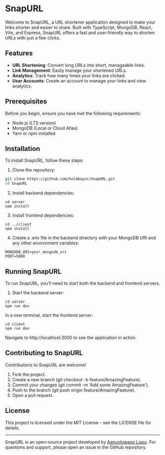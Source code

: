 # SnapURL

Welcome to SnapURL, a URL shortener application designed to make your links shorter and easier to share. Built with TypeScript, MongoDB, React, Vite, and Express, SnapURL offers a fast and user-friendly way to shorten URLs with just a few clicks.

## Features

- **URL Shortening**: Convert long URLs into short, manageable links.
- **Link Management**: Easily manage your shortened URLs.
- **Analytics**: Track how many times your links are clicked.
- **User Accounts**: Create an account to manage your links and view analytics.

## Prerequisites

Before you begin, ensure you have met the following requirements:

- Node.js (LTS version)
- MongoDB (Local or Cloud Atlas)
- Yarn or npm installed

## Installation

To install SnapURL, follow these steps:

1. Clone the repository:

```bash
git clone https://github.com/holabayor/SnapURL.git
cd SnapURL
```

2. Install backend dependencies:

```
cd server
npm install
```

3. Install frontend dependencies:

```
cd ../client
npm install
```

4. Create a .env file in the backend directory with your MongoDB URI and any other environment variables:

```
MONGODB_URI=your_mongodb_uri
PORT=5000
```

## Running SnapURL

To run SnapURL, you'll need to start both the backend and frontend servers.

1. Start the backend server:

```
cd server 
npm run dev
```

In a new terminal, start the frontend server:

```
cd client 
npm run dev
```

Navigate to http://localhost:3000 to see the application in action.

## Contributing to SnapURL

Contributions to SnapURL are welcome!

1. Fork the project.
2. Create a new branch (git checkout -b feature/AmazingFeature).
3. Commit your changes (git commit -m 'Add some AmazingFeature').
4. Push to the branch (git push origin feature/AmazingFeature).
5. Open a pull request.

## License

This project is licensed under the MIT License - see the LICENSE file for details.

<hr/>

SnapURL is an open-source project developed by [Aanuoluwapo Liasu](https://github.com/holabayor). For questions and support, please open an issue in the GitHub repository.
